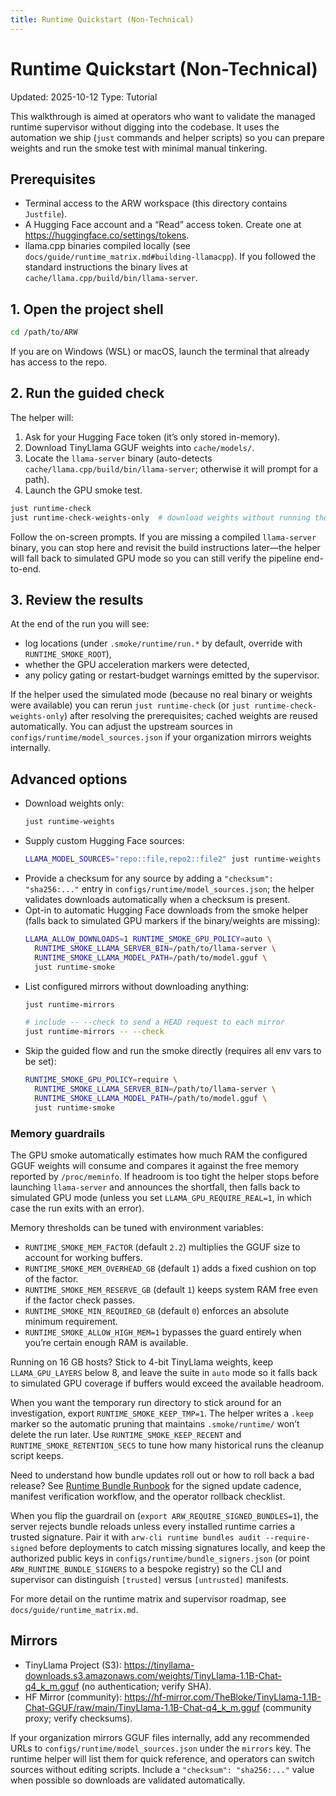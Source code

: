 ```yaml
---
title: Runtime Quickstart (Non-Technical)
---
```


# Runtime Quickstart (Non-Technical)
Updated: 2025-10-12
Type: Tutorial

This walkthrough is aimed at operators who want to validate the managed runtime supervisor without digging into the codebase. It uses the automation we ship (`just` commands and helper scripts) so you can prepare weights and run the smoke test with minimal manual tinkering.

## Prerequisites

- Terminal access to the ARW workspace (this directory contains `Justfile`).
- A Hugging Face account and a “Read” access token. Create one at <https://huggingface.co/settings/tokens>.
- llama.cpp binaries compiled locally (see `docs/guide/runtime_matrix.md#building-llamacpp`). If you followed the standard instructions the binary lives at `cache/llama.cpp/build/bin/llama-server`.

## 1. Open the project shell

```bash
cd /path/to/ARW
```

If you are on Windows (WSL) or macOS, launch the terminal that already has access to the repo.

## 2. Run the guided check

The helper will:

1. Ask for your Hugging Face token (it’s only stored in-memory).
2. Download TinyLlama GGUF weights into `cache/models/`.
3. Locate the `llama-server` binary (auto-detects `cache/llama.cpp/build/bin/llama-server`; otherwise it will prompt for a path).
4. Launch the GPU smoke test.

```bash
just runtime-check
just runtime-check-weights-only  # download weights without running the smoke
```

Follow the on-screen prompts. If you are missing a compiled `llama-server` binary, you can stop here and revisit the build instructions later—the helper will fall back to simulated GPU mode so you can still verify the pipeline end-to-end.

## 3. Review the results

At the end of the run you will see:

- log locations (under `.smoke/runtime/run.*` by default, override with `RUNTIME_SMOKE_ROOT`),
- whether the GPU acceleration markers were detected,
- any policy gating or restart-budget warnings emitted by the supervisor.

If the helper used the simulated mode (because no real binary or weights were available) you can rerun `just runtime-check` (or `just runtime-check-weights-only`) after resolving the prerequisites; cached weights are reused automatically. You can adjust the upstream sources in `configs/runtime/model_sources.json` if your organization mirrors weights internally.

## Advanced options

- Download weights only:
  ```bash
  just runtime-weights
  ```
- Supply custom Hugging Face sources:
  ```bash
  LLAMA_MODEL_SOURCES="repo::file,repo2::file2" just runtime-weights
  ```
- Provide a checksum for any source by adding a `"checksum": "sha256:..."` entry in `configs/runtime/model_sources.json`; the helper validates downloads automatically when a checksum is present.
- Opt-in to automatic Hugging Face downloads from the smoke helper (falls back to simulated GPU markers if the binary/weights are missing):
  ```bash
  LLAMA_ALLOW_DOWNLOADS=1 RUNTIME_SMOKE_GPU_POLICY=auto \
    RUNTIME_SMOKE_LLAMA_SERVER_BIN=/path/to/llama-server \
    RUNTIME_SMOKE_LLAMA_MODEL_PATH=/path/to/model.gguf \
    just runtime-smoke
  ```
- List configured mirrors without downloading anything:
  ```bash
  just runtime-mirrors

  # include -- --check to send a HEAD request to each mirror
  just runtime-mirrors -- --check
  ```
- Skip the guided flow and run the smoke directly (requires all env vars to be set):
  ```bash
  RUNTIME_SMOKE_GPU_POLICY=require \
    RUNTIME_SMOKE_LLAMA_SERVER_BIN=/path/to/llama-server \
    RUNTIME_SMOKE_LLAMA_MODEL_PATH=/path/to/model.gguf \
    just runtime-smoke
  ```

### Memory guardrails

The GPU smoke automatically estimates how much RAM the configured GGUF weights will consume and compares it against the free memory reported by `/proc/meminfo`. If headroom is too tight the helper stops before launching `llama-server` and announces the shortfall, then falls back to simulated GPU mode (unless you set `LLAMA_GPU_REQUIRE_REAL=1`, in which case the run exits with an error).

Memory thresholds can be tuned with environment variables:

- `RUNTIME_SMOKE_MEM_FACTOR` (default `2.2`) multiplies the GGUF size to account for working buffers.
- `RUNTIME_SMOKE_MEM_OVERHEAD_GB` (default `1`) adds a fixed cushion on top of the factor.
- `RUNTIME_SMOKE_MEM_RESERVE_GB` (default `1`) keeps system RAM free even if the factor check passes.
- `RUNTIME_SMOKE_MIN_REQUIRED_GB` (default `0`) enforces an absolute minimum requirement.
- `RUNTIME_SMOKE_ALLOW_HIGH_MEM=1` bypasses the guard entirely when you’re certain enough RAM is available.

Running on 16 GB hosts? Stick to 4-bit TinyLlama weights, keep `LLAMA_GPU_LAYERS` below 8, and leave the suite in `auto` mode so it falls back to simulated GPU coverage if buffers would exceed the available headroom.

When you want the temporary run directory to stick around for an investigation, export `RUNTIME_SMOKE_KEEP_TMP=1`. The helper writes a `.keep` marker so the automatic pruning that maintains `.smoke/runtime/` won’t delete the run later. Use `RUNTIME_SMOKE_KEEP_RECENT` and `RUNTIME_SMOKE_RETENTION_SECS` to tune how many historical runs the cleanup script keeps.

Need to understand how bundle updates roll out or how to roll back a bad release? See [Runtime Bundle Runbook](../ops/runtime_bundle_runbook.md) for the signed update cadence, manifest verification workflow, and the operator rollback checklist.

When you flip the guardrail on (`export ARW_REQUIRE_SIGNED_BUNDLES=1`), the server rejects bundle reloads unless every installed runtime carries a trusted signature. Pair it with `arw-cli runtime bundles audit --require-signed` before deployments to catch missing signatures locally, and keep the authorized public keys in `configs/runtime/bundle_signers.json` (or point `ARW_RUNTIME_BUNDLE_SIGNERS` to a bespoke registry) so the CLI and supervisor can distinguish `[trusted]` versus `[untrusted]` manifests.

For more detail on the runtime matrix and supervisor roadmap, see `docs/guide/runtime_matrix.md`.

## Mirrors
- TinyLlama Project (S3): https://tinyllama-downloads.s3.amazonaws.com/weights/TinyLlama-1.1B-Chat-q4_k_m.gguf (no authentication; verify SHA).
- HF Mirror (community): https://hf-mirror.com/TheBloke/TinyLlama-1.1B-Chat-GGUF/raw/main/TinyLlama-1.1B-Chat-q4_k_m.gguf (community proxy; verify checksums).

If your organization mirrors GGUF files internally, add any recommended URLs to `configs/runtime/model_sources.json` under the `mirrors` key. The runtime helper will list them for quick reference, and operators can switch sources without editing scripts. Include a `"checksum": "sha256:..."` value when possible so downloads are validated automatically.
